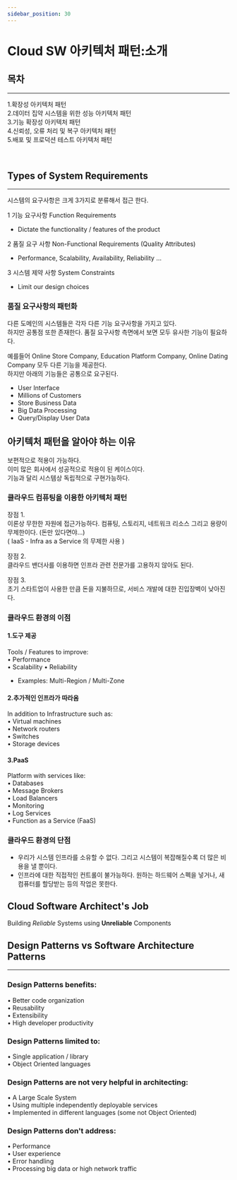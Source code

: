 ```yaml
---
sidebar_position: 30
---
```


# Cloud SW 아키텍처 패턴:소개

## 목차
---
1.확장성 아키텍처 패턴  
2.데이터 집약 시스템을 위한 성능 아키텍처 패턴   
3.기능 확장성 아키텍처 패턴   
4.신뢰성, 오류 처리 및 복구 아키텍처 패턴  
5.배포 및 프로덕션 테스트 아키텍처 패턴  

<br/>

## Types of System Requirements
---
시스템의 요구사항은 크게 3가지로 분류해서 접근 한다.  

1 기능 요구사항 Function Requirements  
- Dictate the functionality / features of the product   

2 품질 요구 사항 Non-Functional Requirements (Quality Attributes)  
- Performance, Scalability, Availability, Reliability ...  

3 시스템 제약 사항 System Constraints  
- Limit our design choices  

### 품질 요구사항의 패턴화

다른 도메인의 시스템들은 각자 다른 기능 요구사항을 가지고 있다.  
하지만 공통점 또한 존재한다. 품질 요구사항 측면에서 보면 모두 유사한 기능이 필요하다.  


예를들어 Online Store Company, Education Platform Company, Online Dating Company 모두 다른 기능을 제공한다.  
하지만 아래의 기능들은 공통으로 요구된다.  
- User Interface
- Millions of Customers
- Store Business Data
- Big Data Processing
- Query/Display User Data

## 아키텍처 패턴을 알아야 하는 이유  

보편적으로 적용이 가능하다.  
이미 많은 회사에서 성공적으로 적용이 된 케이스이다.  
기능과 달리 시스템상 독립적으로 구현가능하다.   

### 클라우드 컴퓨팅을 이용한 아키텍처 패턴  

장점 1.  
이론상 무한한 자원에 접근가능하다. 컴퓨팅, 스토리지, 네트워크 리소스 그리고 용량이 무제한이다. (돈만 있다면야...)   
( IaaS - Infra as a Service 의 무제한 사용 )    

장점 2.  
클라우드 밴더사를 이용하면 인프라 관련 전문가를 고용하지 않아도 된다.   

장점 3.  
초기 스타트업이 사용한 만큼 돈을 지불하므로, 서비스 개발에 대한 진입장벽이 낮아진다.  

### 클라우드 환경의 이점

#### 1.도구 제공

Tools / Features to improve:  
• Performance   
• Scalability 
• Reliability   
- Examples: Multi-Region / Multi-Zone


#### 2.추가적인 인프라가 따라옴   

In addition to Infrastructure such as:  
• Virtual machines  
• Network routers  
• Switches  
• Storage devices  

#### 3.PaaS

Platform with services like:  
• Databases  
• Message Brokers  
• Load Balancers  
• Monitoring  
• Log Services  
• Function as a Service (FaaS)  


### 클라우드 환경의 단점

- 우리가 시스템 인프라를 소유할 수 없다. 그리고 시스템이 복잡해질수록 더 많은 비용을 낼 뿐이다.  
- 인프라에 대한 직접적인 컨트롤이 불가능하다. 원하는 하드웨어 스펙을 넣거나, 새컴퓨터를 할당받는 등의 작업은 못한다.  


## Cloud Software Architect's Job

Building *Reliable* Systems using **Unreliable** Components



## Design Patterns vs Software Architecture Patterns
---

### Design Patterns benefits:  
• Better code organization  
• Reusability  
• Extensibility  
• High developer productivity  


### Design Patterns limited to:  
• Single application / library  
• Object Oriented languages  


### Design Patterns are not very helpful in architecting:  
• A Large Scale System  
• Using multiple independently deployable services  
• Implemented in different languages (some not Object Oriented)  


### Design Patterns don't address:  
• Performance  
• User experience  
• Error handling  
• Processing big data or high network traffic

